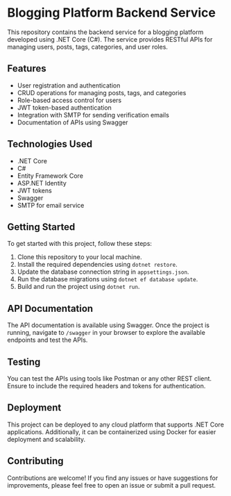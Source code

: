 # Blogging Platform Backend Service

This repository contains the backend service for a blogging platform developed using .NET Core (C#). The service provides RESTful APIs for managing users, posts, tags, categories, and user roles.

## Features

- User registration and authentication
- CRUD operations for managing posts, tags, and categories
- Role-based access control for users
- JWT token-based authentication
- Integration with SMTP for sending verification emails
- Documentation of APIs using Swagger

## Technologies Used

- .NET Core
- C#
- Entity Framework Core
- ASP.NET Identity
- JWT tokens
- Swagger
- SMTP for email service

## Getting Started

To get started with this project, follow these steps:

1. Clone this repository to your local machine.
2. Install the required dependencies using `dotnet restore`.
3. Update the database connection string in `appsettings.json`.
4. Run the database migrations using `dotnet ef database update`.
5. Build and run the project using `dotnet run`.

## API Documentation

The API documentation is available using Swagger. Once the project is running, navigate to `/swagger` in your browser to explore the available endpoints and test the APIs.

## Testing

You can test the APIs using tools like Postman or any other REST client. Ensure to include the required headers and tokens for authentication.

## Deployment

This project can be deployed to any cloud platform that supports .NET Core applications. Additionally, it can be containerized using Docker for easier deployment and scalability.

## Contributing

Contributions are welcome! If you find any issues or have suggestions for improvements, please feel free to open an issue or submit a pull request.



